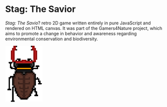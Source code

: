 # Stag: The Savior

*Stag: The Savio*? retro 2D game written entirely in pure JavaScript and rendered on HTML canvas. It was part of the Gamers4Nature project, which aims to promote a change in behavior and awareness regarding environmental conservation and biodiversity.

![Familiar do Stag](assets/familiar.gif)
